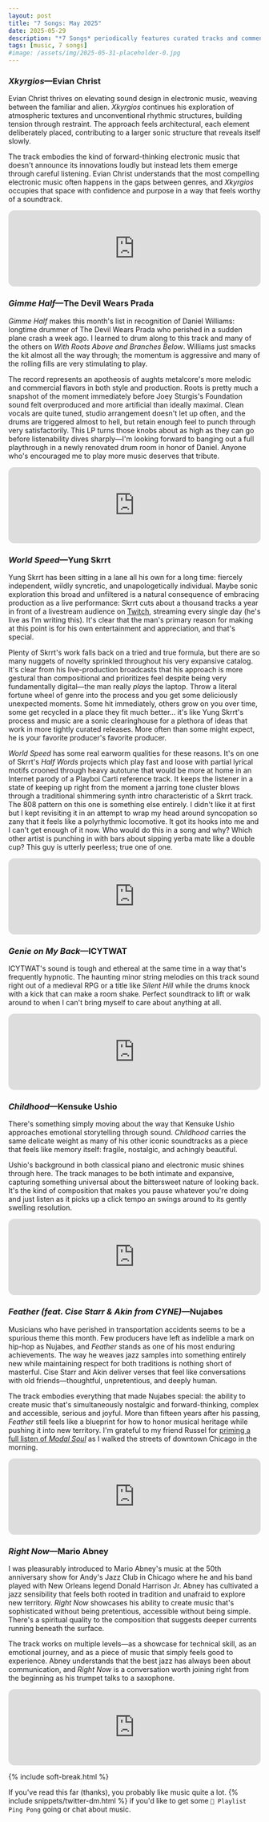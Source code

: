 ```yaml
---
layout: post
title: "7 Songs: May 2025"
date: 2025-05-29
description: "*7 Songs* periodically features curated tracks and commentary for a more personal music discovery experience."
tags: [music, 7 songs]
#image: /assets/img/2025-05-31-placeholder-0.jpg
---
```


<h3><em>Xkyrgios</em>—Evian Christ</h3>

Evian Christ thrives on elevating sound design in electronic music, weaving between the familiar and alien. *Xkyrgios* continues his exploration of atmospheric textures and unconventional rhythmic structures, building tension through restraint. The approach feels architectural, each element deliberately placed, contributing to a larger sonic structure that reveals itself slowly.

The track embodies the kind of forward-thinking electronic music that doesn't announce its innovations loudly but instead lets them emerge through careful listening. Evian Christ understands that the most compelling electronic music often happens in the gaps between genres, and *Xkyrgios* occupies that space with confidence and purpose in a way that feels worthy of a soundtrack.

<iframe class="mt-50" style="border-radius:12px" src="https://open.spotify.com/embed/track/08jhfamzypo9XCL5gncI9e?utm_source=generator" width="100%" height="152" frameBorder="0" allowfullscreen="" allow="autoplay; clipboard-write; encrypted-media; fullscreen; picture-in-picture" loading="lazy"></iframe>

<h3 class="mt-200"><em>Gimme Half</em>—The Devil Wears Prada</h3>

*Gimme Half* makes this month's list in recognition of Daniel Williams: longtime drummer of The Devil Wears Prada who perished in a sudden plane crash a week ago. I learned to drum along to this track and many of the others on *With Roots Above and Branches Below*. Williams just smacks the kit almost all the way through; the momentum is aggressive and many of the rolling fills are very stimulating to play.

The record represents an apotheosis of aughts metalcore's more melodic and commercial flavors in both style and production. Roots is pretty much a snapshot of the moment immediately before Joey Sturgis's Foundation sound felt overproduced and more artificial than ideally maximal. Clean vocals are quite tuned, studio arrangement doesn't let up often, and the drums are triggered almost to hell, but retain enough feel to punch through very satisfactorily. This LP turns those knobs about as high as they can go before listenability dives sharply—I'm looking forward to banging out a full playthrough in a newly renovated drum room in honor of Daniel. Anyone who's encouraged me to play more music deserves that tribute.

<iframe class="mt-50" style="border-radius:12px" src="https://open.spotify.com/embed/track/1jBfKLo7PdlRqMHXTsbgcz?utm_source=generator" width="100%" height="152" frameBorder="0" allowfullscreen="" allow="autoplay; clipboard-write; encrypted-media; fullscreen; picture-in-picture" loading="lazy"></iframe>

<h3 class="mt-200"><em>World Speed</em>—Yung Skrrt</h3>

Yung Skrrt has been sitting in a lane all his own for a long time: fiercely independent, wildly syncretic, and unapologetically individual. Maybe sonic exploration this broad and unfiltered is a natural consequence of embracing production as a live performance: Skrrt cuts about a thousand tracks a year in front of a livestream audience on [Twitch](https://www.twitch.tv/yungskrrt), streaming every single day (he's live as I'm writing this). It's clear that the man's primary reason for making at this point is for his own entertainment and appreciation, and that's special.

Plenty of Skrrt's work falls back on a tried and true formula, but there are so many nuggets of novelty sprinkled throughout his very expansive catalog. It's clear from his live-production broadcasts that his approach is more gestural than compositional and prioritizes feel despite being very fundamentally digital—the man really *plays* the laptop. Throw a literal fortune wheel of genre into the process and you get some deliciously unexpected moments. Some hit immediately, others grow on you over time, some get recycled in a place they fit much better... it's like Yung Skrrt's process and music are a sonic clearinghouse for a plethora of ideas that work in more tightly curated releases. More often than some might expect, he is your favorite producer's favorite producer.

*World Speed* has some real earworm qualities for these reasons. It's on one of Skrrt's *Half Words* projects which play fast and loose with partial lyrical motifs crooned through heavy autotune that would be more at home in an Internet parody of a Playboi Carti reference track. It keeps the listener in a state of keeping up right from the moment a jarring tone cluster blows through a traditional shimmering synth intro characteristic of a Skrrt track. The 808 pattern on this one is something else entirely. I didn't like it at first but I kept revisiting it in an attempt to wrap my head around syncopation so zany that it feels like a polyrhythmic locomotive. It got its hooks into me and I can't get enough of it now. Who would do this in a song and why? Which other artist is punching in with bars about sipping yerba mate like a double cup? This guy is utterly peerless; true one of one.

<iframe class="mt-50" style="border-radius:12px" src="https://open.spotify.com/embed/track/6BW3kWQwfRJJI4o5ClC9cu?utm_source=generator" width="100%" height="152" frameBorder="0" allowfullscreen="" allow="autoplay; clipboard-write; encrypted-media; fullscreen; picture-in-picture" loading="lazy"></iframe>

<h3 class="mt-200"><em>Genie on My Back</em>—ICYTWAT</h3>

ICYTWAT's sound is tough and ethereal at the same time in a way that's frequently hypnotic. The haunting minor string melodies on this track sound right out of a medieval RPG or a title like *Silent Hill* while the drums knock with a kick that can make a room shake. Perfect soundtrack to lift or walk around to when I can't bring myself to care about anything at all.

<iframe class="mt-50" style="border-radius:12px" src="https://open.spotify.com/embed/track/21NNBt9HGFvivLmTCFUZGe?utm_source=generator" width="100%" height="152" frameBorder="0" allowfullscreen="" allow="autoplay; clipboard-write; encrypted-media; fullscreen; picture-in-picture" loading="lazy"></iframe>

<h3 class="mt-200"><em>Childhood</em>—Kensuke Ushio</h3>

There's something simply moving about the way that Kensuke Ushio approaches emotional storytelling through sound. *Childhood* carries the same delicate weight as many of his other iconic soundtracks as a piece that feels like memory itself: fragile, nostalgic, and achingly beautiful.

Ushio's background in both classical piano and electronic music shines through here. The track manages to be both intimate and expansive, capturing something universal about the bittersweet nature of looking back. It's the kind of composition that makes you pause whatever you're doing and just listen as it picks up a click tempo an swings around to its gently swelling resolution.

<iframe class="mt-50" style="border-radius:12px" src="https://open.spotify.com/embed/track/6e22PmNxZbDR3N8JMe7EvD?utm_source=generator" width="100%" height="152" frameBorder="0" allowfullscreen="" allow="autoplay; clipboard-write; encrypted-media; fullscreen; picture-in-picture" loading="lazy"></iframe>

<h3 class="mt-200"><em>Feather (feat. Cise Starr & Akin from CYNE)</em>—Nujabes</h3>

Musicians who have perished in transportation accidents seems to be a spurious theme this month. Few producers have left as indelible a mark on hip-hop as Nujabes, and *Feather* stands as one of his most enduring achievements. The way he weaves jazz samples into something entirely new while maintaining respect for both traditions is nothing short of masterful. Cise Starr and Akin deliver verses that feel like conversations with old friends—thoughtful, unpretentious, and deeply human.

The track embodies everything that made Nujabes special: the ability to create music that's simultaneously nostalgic and forward-thinking, complex and accessible, serious and joyful. More than fifteen years after his passing, *Feather* still feels like a blueprint for how to honor musical heritage while pushing it into new territory. I'm grateful to my friend Russel for [priming a full listen of *Modal Soul*](https://x.com/rslantonie/status/1927335213668983123) as I walked the streets of downtown Chicago in the morning.

<iframe class="mt-50" style="border-radius:12px" src="https://open.spotify.com/embed/track/2ej1A2Ze6P2EOW7KfIosZR?utm_source=generator" width="100%" height="152" frameBorder="0" allowfullscreen="" allow="autoplay; clipboard-write; encrypted-media; fullscreen; picture-in-picture" loading="lazy"></iframe>

<h3 class="mt-200"><em>Right Now</em>—Mario Abney</h3>

I was pleasurably introduced to Mario Abney's music at the 50th anniversary show for Andy's Jazz Club in Chicago where he and his band played with New Orleans legend Donald Harrison Jr. Abney has cultivated a jazz sensibility that feels both rooted in tradition and unafraid to explore new territory. *Right Now* showcases his ability to create music that's sophisticated without being pretentious, accessible without being simple. There's a spiritual quality to the composition that suggests deeper currents running beneath the surface.

The track works on multiple levels—as a showcase for technical skill, as an emotional journey, and as a piece of music that simply feels good to experience. Abney understands that the best jazz has always been about communication, and *Right Now* is a conversation worth joining right from the beginning as his trumpet talks to a saxophone.

<iframe class="mt-50" style="border-radius:12px" src="https://open.spotify.com/embed/track/0GbxeWWv8cuc20Bg5V6KZU?utm_source=generator" width="100%" height="152" frameBorder="0" allowfullscreen="" allow="autoplay; clipboard-write; encrypted-media; fullscreen; picture-in-picture" loading="lazy"></iframe>

{% include soft-break.html %}

If you've read this far (thanks), you probably like music quite a lot. {% include snippets/twitter-dm.html %} if you'd like to get some <code>🏓 Playlist Ping Pong</code> going or chat about music.
